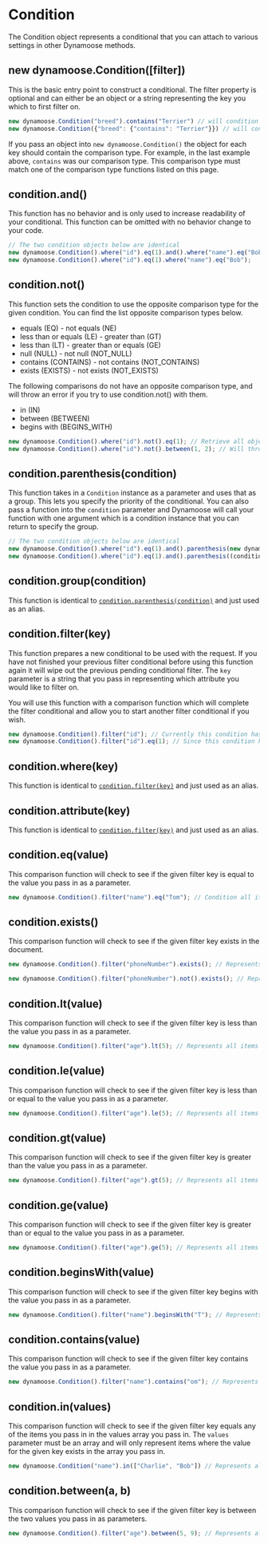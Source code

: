 # Condition

The Condition object represents a conditional that you can attach to various settings in other Dynamoose methods.

## new dynamoose.Condition([filter])

This is the basic entry point to construct a conditional. The filter property is optional and can either be an object or a string representing the key you which to first filter on.

```js
new dynamoose.Condition("breed").contains("Terrier") // will condition for where the key `breed` contains `Terrier`
new dynamoose.Condition({"breed": {"contains": "Terrier"}}) // will condition for where the key `breed` contains `Terrier`
```

If you pass an object into `new dynamoose.Condition()` the object for each key should contain the comparison type. For example, in the last example above, `contains` was our comparison type. This comparison type must match one of the comparison type functions listed on this page.

## condition.and()

This function has no behavior and is only used to increase readability of your conditional. This function can be omitted with no behavior change to your code.

```js
// The two condition objects below are identical
new dynamoose.Condition().where("id").eq(1).and().where("name").eq("Bob");
new dynamoose.Condition().where("id").eq(1).where("name").eq("Bob");
```

## condition.not()

This function sets the condition to use the opposite comparison type for the given condition. You can find the list opposite comparison types below.

- equals (EQ) - not equals (NE)
- less than or equals (LE) - greater than (GT)
- less than (LT) - greater than or equals (GE)
- null (NULL) - not null (NOT_NULL)
- contains (CONTAINS) - not contains (NOT_CONTAINS)
- exists (EXISTS) - not exists (NOT_EXISTS)

The following comparisons do not have an opposite comparison type, and will throw an error if you try to use condition.not() with them.

- in (IN)
- between (BETWEEN)
- begins with (BEGINS_WITH)

```js
new dynamoose.Condition().where("id").not().eq(1); // Retrieve all objects where id does NOT equal 1
new dynamoose.Condition().where("id").not().between(1, 2); // Will throw error since between does not have an opposite comparison type
```

## condition.parenthesis(condition)

This function takes in a `Condition` instance as a parameter and uses that as a group. This lets you specify the priority of the conditional. You can also pass a function into the `condition` parameter and Dynamoose will call your function with one argument which is a condition instance that you can return to specify the group.

```js
// The two condition objects below are identical
new dynamoose.Condition().where("id").eq(1).and().parenthesis(new dynamoose.Condition().where("name").eq("Bob")); // id = 1 AND (name = Bob)
new dynamoose.Condition().where("id").eq(1).and().parenthesis((condition) => condition.where("name").eq("Bob")); // id = 1 AND (name = Bob)
```

## condition.group(condition)

This function is identical to [`condition.parenthesis(condition)`](#conditionparenthesiscondition) and just used as an alias.

## condition.filter(key)

This function prepares a new conditional to be used with the request. If you have not finished your previous filter conditional before using this function again it will wipe out the previous pending conditional filter. The `key` parameter is a string that you pass in representing which attribute you would like to filter on.

You will use this function with a comparison function which will complete the filter conditional and allow you to start another filter conditional if you wish.

```js
new dynamoose.Condition().filter("id"); // Currently this condition has no filter behavior and will represent an empty conditional
new dynamoose.Condition().filter("id").eq(1); // Since this condition has a comparison function (eq) after the filter it will complete the filter conditional and only represent items where `id` = 1
```

## condition.where(key)

This function is identical to [`condition.filter(key)`](#conditionfilterkey) and just used as an alias.

## condition.attribute(key)

This function is identical to [`condition.filter(key)`](#conditionfilterkey) and just used as an alias.

## condition.eq(value)

This comparison function will check to see if the given filter key is equal to the value you pass in as a parameter.

```js
new dynamoose.Condition().filter("name").eq("Tom"); // Condition all items where `name` equals `Tom`
```

## condition.exists()

This comparison function will check to see if the given filter key exists in the document.

```js
new dynamoose.Condition().filter("phoneNumber").exists(); // Represents all items where `phoneNumber` exists in the document

new dynamoose.Condition().filter("phoneNumber").not().exists(); // Represents all items where `phoneNumber` does not exist in the document
```

## condition.lt(value)

This comparison function will check to see if the given filter key is less than the value you pass in as a parameter.

```js
new dynamoose.Condition().filter("age").lt(5); // Represents all items where `age` is less than 5
```

## condition.le(value)

This comparison function will check to see if the given filter key is less than or equal to the value you pass in as a parameter.

```js
new dynamoose.Condition().filter("age").le(5); // Represents all items where `age` is less than or equal to 5
```

## condition.gt(value)

This comparison function will check to see if the given filter key is greater than the value you pass in as a parameter.

```js
new dynamoose.Condition().filter("age").gt(5); // Represents all items where `age` is greater than 5
```

## condition.ge(value)

This comparison function will check to see if the given filter key is greater than or equal to the value you pass in as a parameter.

```js
new dynamoose.Condition().filter("age").ge(5); // Represents all items where `age` is greater than or equal to 5
```

## condition.beginsWith(value)

This comparison function will check to see if the given filter key begins with the value you pass in as a parameter.

```js
new dynamoose.Condition().filter("name").beginsWith("T"); // Represents all items where `name` begins with `T`
```

## condition.contains(value)

This comparison function will check to see if the given filter key contains the value you pass in as a parameter.

```js
new dynamoose.Condition().filter("name").contains("om"); // Represents all items where `name` contains `om`
```

## condition.in(values)

This comparison function will check to see if the given filter key equals any of the items you pass in in the values array you pass in. The `values` parameter must be an array and will only represent items where the value for the given key exists in the array you pass in.

```js
new dynamoose.Condition("name").in(["Charlie", "Bob"]) // Represents all items where `name` = `Charlie` OR `Bob`
```

## condition.between(a, b)

This comparison function will check to see if the given filter key is between the two values you pass in as parameters.

```js
new dynamoose.Condition().filter("age").between(5, 9); // Represents all items where `age` is between 5 and 9
```
